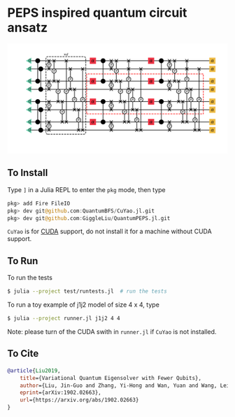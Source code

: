 # PEPS inspired quantum circuit ansatz

![](docs/images/j1j2chain44.png)

## To Install

Type `]` in a Julia REPL to enter the `pkg` mode, then type
```julia pkg
pkg> add Fire FileIO
pkg> dev git@github.com:QuantumBFS/CuYao.jl.git
pkg> dev git@github.com:GiggleLiu/QuantumPEPS.jl.git
```
`CuYao` is for [CUDA](https://en.wikipedia.org/wiki/CUDA) support, do not install it for a machine without CUDA support.

## To Run
To run the tests
```bash
$ julia --project test/runtests.jl  # run the tests
```

To run a toy example of j1j2 model of size 4 x 4, type
```bash
$ julia --project runner.jl j1j2 4 4
```

Note: please turn of the CUDA swith in `runner.jl` if `CuYao` is not installed.

## To Cite
```bibtex
@article{Liu2019,
    title={Variational Quantum Eigensolver with Fewer Qubits},
    author={Liu, Jin-Guo and Zhang, Yi-Hong and Wan, Yuan and Wang, Lei},
    eprint={arXiv:1902.02663},
    url={https://arxiv.org/abs/1902.02663}
}
```
